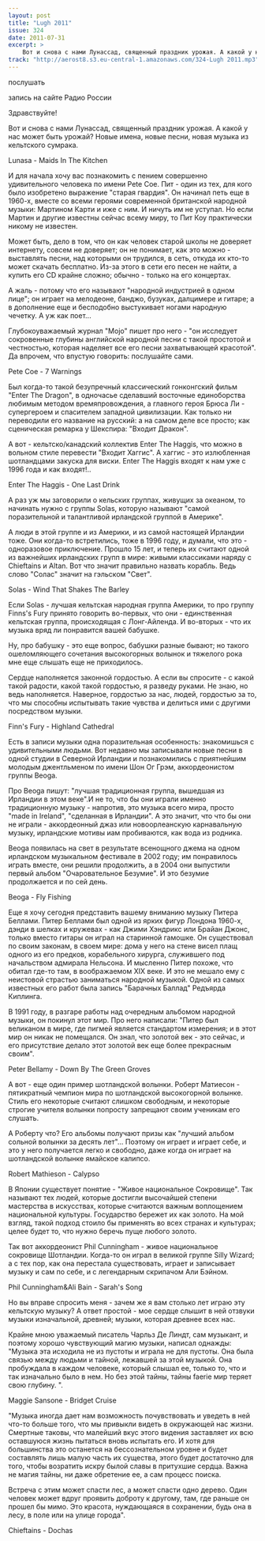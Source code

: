 ```yaml
---
layout: post
title: "Lugh 2011"
issue: 324
date: 2011-07-31
excerpt: >
    Вот и снова с нами Лунассад, священный праздник урожая. А какой у нас может быть урожай? Новые имена, новые песни, новая музыка из кельтского сумрака.
track: "http://aerost8.s3.eu-central-1.amazonaws.com/324-Lugh 2011.mp3"
---
```


послушать

запись на сайте Радио России

Здравствуйте!

Вот и снова с нами Лунассад, священный праздник урожая. А какой у нас может быть урожай? Новые имена, новые песни, новая музыка из кельтского сумрака.

Lunasa - Maids In The Kitchen

И для начала хочу вас познакомить с пением совершенно удивительного человека по имени Pete Coe. Пит - один из тех, для кого было изобретено выражение "старая гвардия". Он начинал петь еще в 1960-х, вместе со всеми героями современной британской народной музыки: Мартином Карти и иже с ним. И ничуть им не уступал. Но если Мартин и другие известны сейчас всему миру, то Пит Коу практически никому не известен.

Может быть, дело в том, что он как человек старой школы не доверяет интернету, совсем не доверяет; он не понимает, как это можно - выставлять песни, над которыми он трудился, в сеть, откуда их кто-то может скачать бесплатно. Из-за этого в сети его песен не найти, а купить его CD крайне сложно; обычно - только на его концертах.

А жаль - потому что его называют "народной индустрией в одном лице"; он играет на мелодеоне, банджо, бузуках, далцимере и гитаре; а в дополнение еще и бесподобно выстукивает ногами народную чечетку. А уж как поет...

Глубокоуважаемый журнал "Mojo" пишет про него - "он исследует сокровенные глубины английской народной песни с такой простотой и честностью, которая наделяет все его песни захватывающей красотой". Да впрочем, что впустую говорить: послушайте сами.

Pete Coe - 7 Warnings

Был когда-то такой безупречный классический гонконгский фильм "Enter The Dragon", в одночасье сделавший восточные единоборства любимым методом времяпровождения, а главного героя Брюса Ли - супергероем и спасителем западной цивилизации. Как только ни переводили его название на русский: а на самом деле все просто; как сценическая ремарка у Шекспира: "Входит Дракон".

А вот - кельтско/канадский коллектив Enter The Haggis, что можно в вольном стиле перевести "Входит Хаггис". А хаггис - это излюбленная шотландцами закуска для виски. Enter The Haggis входят к нам уже с 1996 года и как входят!..

Enter The Haggis - One Last Drink

А раз уж мы заговорили о кельских группах, живущих за океаном, то начинать нужно с группы Solas, которую называют "самой поразительной и талантливой ирландской группой в Америке".

А люди в этой группе и из Америки, и из самой настоящей Ирландии тоже. Они когда-то встретились, тоже в 1996 году, и думали, что это - одноразовое приключение. Прошло 15 лет, и теперь их считают одной из важнейших ирландских групп в мире: живыми классиками наряду с Chieftains и Altan. Вот что значит правильно назвать корабль. Ведь слово "Солас" значит на гэльском "Свет".

Solas - Wind That Shakes The Barley

Если Solas - лучшая кельтская народная группа Америки, то про группу Finns's Fury принято говорить во-первых, что они - единственная кельтская группа, происходящая с Лонг-Айленда. И во-вторых - что их музыка вряд ли понравится вашей бабушке.

Ну, про бабушку - это еще вопрос, бабушки разные бывают; но такого ошеломляющего сочетания высокогорных волынок и тяжелого рока мне еще слышать еще не приходилось.

Сердце наполняется законной гордостью. А если вы спросите - с какой такой радости, какой такой гордостью, я разведу руками. Не знаю, но ведь наполняется. Наверное, гордостью за нас, людей, гордостью за то, что мы способны испытывать такие чувства и делиться ими с другими посредством музыки.

Finn's Fury - Highland Cathedral

Есть в записи музыки одна поразительная особенность: знакомишься с удивительными людьми. Вот недавно мы записывали новые песни в одной студии в Северной Ирландии и познакомились с приятнейшим молодым джентльменом по имени Шон Ог Грэм, аккордеонистом группы Beoga.

Про Beoga пишут: "лучшая традиционная группа, вышедшая из Ирландии в этом веке".И не то, что бы они играли именно традиционную музыку - напротив, это музыка всего мира, просто "made in Ireland", "сделанная в Ирландии". А это значит, что что бы они не играли - аккордеонный джаз или новоорлеанскую карнавальную музыку, ирландские мотивы иам пробиваются, как вода из родника.

Beoga появилась на свет в результате всенощного джема на одном ирландском музыкальном фестивале в 2002 году; им понравилось играть вместе, они решили продолжить, а в 2004 они выпустили первый альбом "Очаровательное Безумие". И это безумие продолжается и по сей день.

Beoga - Fly Fishing

Еще я хочу сегодня представить вашему вниманию музыку Питера Беллами. Питер Беллами был одной из ярких фигур Лондона 1960-х, дэнди в шелках и кружевах - как Джими Хэндрикс или Брайан Джонс, только вместо гитары он играл на старинной гамошке. Он существовал по своим законам, в своем мире: дома у него на стене висел плащ одного из его предков, корабельного хирурга, служившего под начальством адмирала Нельсона. И мысленно Питер похоже, что обитал где-то там, в воображаемом XIX веке. И это не мешало ему с неистовой страстью заниматься народной музыкой. Одной из самых известных его работ была запись "Барачных Баллад" Редъярда Киплинга.

В 1991 году, в разгаре работы над очередным альбомом народной музыки, он покинул этот мир. Про него написали: "Питер был великаном в мире, где пигмей является стандартом измерения; и в этот мир он никак не помещался. Он знал, что золотой век - это сейчас, и его присутствие делало этот золотой век еще более прекрасным своим".

Peter Bellamy - Down By The Green Groves

А вот - еще один пример шотландской волынки. Роберт Матиесон - пятикратный чемпион мира по шотландской высокогорной волынке. Стиль его некоторые считают слишком свободным, и некоторые строгие учителя волынки попросту запрещают своим ученикам его слушать.

А Роберту что? Его альбомы получают призы как "лучший альбом сольной волынки за десять лет"... Поэтому он играет и играет себе, и это у него получается легко и свободно, даже когда он играет на шотландской волынке ямайское калипсо.

Robert Mathieson - Calypso

В Японии существует понятие - "Живое национальное Сокровище". Так называют тех людей, которые достигли высочайшей степени мастерства в искусствах, которые считаются важным воплощением национальной культуры. Государство бережет их как золото. На мой взгляд, такой подход стоило бы применять во всех странах и культурах; целее будет то, что нужно беречь пуще любого золото.

Так вот аккордеонист Phil Cunningham - живое национальное сокровище Шотландии. Когда-то он играл в великой группе Silly Wizard; а с тех пор, как она перестала существовать, играет и записывает музыку и сам по себе, и с легендарным скрипачом Али Бэйном.

Phil Cunningham&Ali Bain - Sarah's Song

Но вы вправе спросить меня - зачем же я вам столько лет играю эту кельтскую музыку? А ответ простой - мое сердце слышит в ней отзвуки музыки изначальной, древней; музыки, которая древнее всех нас.

Крайне мною уважаемый писатель Чарльз Де Линдт, сам музыкант, и поэтому хорошо чувствующий магию музыки, написал однажды: "Музыка эта исходила не из пустоты и играла не для пустоты. Она была связью между людьми и тайной, лежавшей за этой музыкой. Она пробуждала в каждом человеке, который слышал ее, только то, что и так изначально было в нем. Но без этой тайны, тайны faerie мир теряет свою глубину. ".

Maggie Sansone - Bridget Cruise

"Музыка иногда дает нам возможность почувствовать и уведеть в ней что-то больше того, что мы привыкли видеть в окружающей нас жизни. Смертные таковы, что малейший вкус этого видения заставляет их всю оставшуюся жизнь пытаться вновь испытать его. И хотя для большинства это останется на бессознательном уровне и будет составлять лишь малую часть их существа, этого будет достаточно для того, чтобы возратить искру былой славы в притухшие сердца. Важна не магия тайны, ни даже обретение ее, а сам процесс поиска.

Встреча с этим может спасти лес, а может спасти одно дерево. Один человек может вдруг проявить доброту к другому, там, где раньше он прошел бы мимо. Это красота, нуждающаяся в сохранении, будь она в лесу, в поле или на улице города".

Chieftains - Dochas
